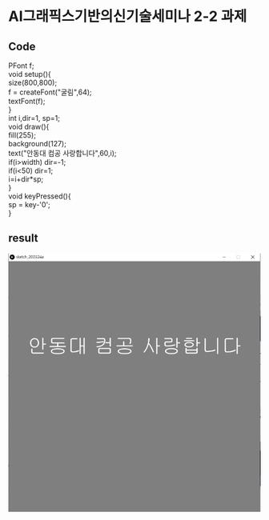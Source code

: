 # AI그래픽스기반의신기술세미나 2-2 과제
## Code

PFont f;<br>
void setup(){<br>
  size(800,800);<br>
  f = createFont("굴림",64);<br>
  textFont(f);<br>
}<br>
int i,dir=1, sp=1;<br>
void draw(){<br>
  fill(255);<br>
  background(127);<br>
  text("안동대 컴공 사랑합니다",60,i);<br>
  if(i>width) dir=-1;<br>
  if(i<50) dir=1;<br>
  i=i+dir*sp;<br>
}<br>
void keyPressed(){<br>
  sp = key-'0';<br>
}<br>

## result
![2-2](/2-2.PNG)
